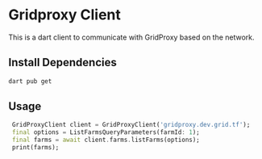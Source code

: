 # Gridproxy Client

This is a dart client to communicate with GridProxy based on the network.

## Install Dependencies

``` bash
dart pub get
```

## Usage

```dart
 GridProxyClient client = GridProxyClient('gridproxy.dev.grid.tf');
 final options = ListFarmsQueryParameters(farmId: 1);
 final farms = await client.farms.listFarms(options);
 print(farms);
```
